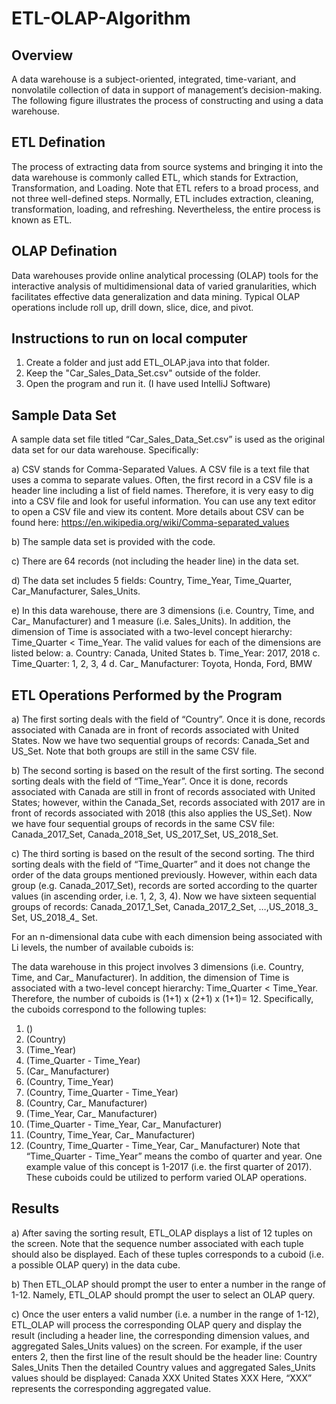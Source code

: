 # ETL-OLAP-Algorithm

## Overview
A data warehouse is a subject-oriented, integrated, time-variant, and nonvolatile
collection of data in support of management’s decision-making. The following figure illustrates
the process of constructing and using a data warehouse.

## ETL Defination
The process of extracting data from source systems and bringing it into the data
warehouse is commonly called ETL, which stands for Extraction, Transformation, and Loading.
Note that ETL refers to a broad process, and not three well-defined steps. Normally, ETL includes extraction, cleaning, transformation, loading, and refreshing. Nevertheless, the entire process is known as ETL.

## OLAP Defination
Data warehouses provide online analytical processing (OLAP) tools for the interactive
analysis of multidimensional data of varied granularities, which facilitates effective data
generalization and data mining. Typical OLAP operations include roll up, drill down, slice, dice,
and pivot.

## Instructions to run on local computer

1) Create a folder and just add ETL_OLAP.java into that folder.
2) Keep the "Car_Sales_Data_Set.csv" outside of the folder.
3) Open the program and run it. (I have used IntelliJ Software)

## Sample Data Set

A sample data set file titled “Car_Sales_Data_Set.csv” is used as the original
data set for our data warehouse. Specifically:

a) CSV stands for Comma-Separated Values. A CSV file is a text file that uses a comma to
separate values. Often, the first record in a CSV file is a header line including a list of field
names. Therefore, it is very easy to dig into a CSV file and look for useful information. You
can use any text editor to open a CSV file and view its content. More details about CSV
can be found here: https://en.wikipedia.org/wiki/Comma-separated_values

b) The sample data set is provided with the code.

c) There are 64 records (not including the header line) in the data set.

d) The data set includes 5 fields: Country, Time_Year, Time_Quarter, Car_Manufacturer,
Sales_Units.

e) In this data warehouse, there are 3 dimensions (i.e. Country, Time, and Car_
Manufacturer) and 1 measure (i.e. Sales_Units). In addition, the dimension of Time is
associated with a two-level concept hierarchy: Time_Quarter < Time_Year. The valid
values for each of the dimensions are listed below:
a. Country: Canada, United States
b. Time_Year: 2017, 2018
c. Time_Quarter: 1, 2, 3, 4
d. Car_ Manufacturer: Toyota, Honda, Ford, BMW

## ETL Operations Performed by the Program

a) The first sorting deals with the field of “Country”. Once it is done, records associated with
Canada are in front of records associated with United States. Now we have two sequential
groups of records: Canada_Set and US_Set. Note that both groups are still in the same
CSV file.

b) The second sorting is based on the result of the first sorting. The second sorting deals with
the field of “Time_Year”. Once it is done, records associated with Canada are still in front
of records associated with United States; however, within the Canada_Set, records
associated with 2017 are in front of records associated with 2018 (this also applies the
US_Set). Now we have four sequential groups of records in the same CSV file:
Canada_2017_Set, Canada_2018_Set, US_2017_Set, US_2018_Set.

c) The third sorting is based on the result of the second sorting. The third sorting deals with
the field of “Time_Quarter” and it does not change the order of the data groups mentioned previously. However, within each data group (e.g. Canada_2017_Set), records are sorted according to the quarter values (in ascending order, i.e. 1, 2, 3, 4). Now we have
sixteen sequential groups of records: Canada_2017_1_Set, Canada_2017_2_Set, …,US_2018_3_ Set, US_2018_4_ Set.

For an n-dimensional data cube with each dimension being associated with Li levels, the number of available cuboids is:


The data warehouse in this project involves 3 dimensions (i.e. Country, Time, and Car_
Manufacturer). In addition, the dimension of Time is associated with a two-level concept hierarchy: Time_Quarter < Time_Year. Therefore, the number of cuboids is (1+1) x (2+1) x (1+1)= 12. Specifically, the cuboids correspond to the following tuples:
1. ()
2. (Country)
3. (Time_Year)
4. (Time_Quarter - Time_Year)
5. (Car_ Manufacturer)
6. (Country, Time_Year)
7. (Country, Time_Quarter - Time_Year)
8. (Country, Car_ Manufacturer)
9. (Time_Year, Car_ Manufacturer)
10. (Time_Quarter - Time_Year, Car_ Manufacturer)
11. (Country, Time_Year, Car_ Manufacturer)
12. (Country, Time_Quarter - Time_Year, Car_ Manufacturer)
Note that “Time_Quarter - Time_Year” means the combo of quarter and year. One example value
of this concept is 1-2017 (i.e. the first quarter of 2017). These cuboids could be utilized to perform
varied OLAP operations.

## Results

a) After saving the sorting result, ETL_OLAP displays a list of 12 tuples  on the screen. Note that the sequence number associated with each tuple should also be displayed. Each of these tuples corresponds to a cuboid (i.e. a possible OLAP query) in the data cube.

b) Then ETL_OLAP should prompt the user to enter a number in the range of 1-12. Namely, ETL_OLAP should prompt the user to select an OLAP query.

c) Once the user enters a valid number (i.e. a number in the range of 1-12), ETL_OLAP will
process the corresponding OLAP query and display the result (including a header line, the
corresponding dimension values, and aggregated Sales_Units values) on the screen. For
example, if the user enters 2, then the first line of the result should be the header line:
Country Sales_Units
Then the detailed Country values and aggregated Sales_Units values should be displayed:
Canada XXX
United States XXX
Here, “XXX” represents the corresponding aggregated value.


